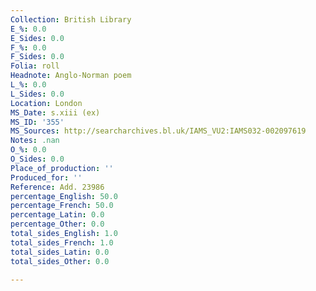 ```yaml
---
Collection: British Library
E_%: 0.0
E_Sides: 0.0
F_%: 0.0
F_Sides: 0.0
Folia: roll
Headnote: Anglo-Norman poem
L_%: 0.0
L_Sides: 0.0
Location: London
MS_Date: s.xiii (ex)
MS_ID: '355'
MS_Sources: http://searcharchives.bl.uk/IAMS_VU2:IAMS032-002097619
Notes: .nan
O_%: 0.0
O_Sides: 0.0
Place_of_production: ''
Produced_for: ''
Reference: Add. 23986
percentage_English: 50.0
percentage_French: 50.0
percentage_Latin: 0.0
percentage_Other: 0.0
total_sides_English: 1.0
total_sides_French: 1.0
total_sides_Latin: 0.0
total_sides_Other: 0.0

---
```

